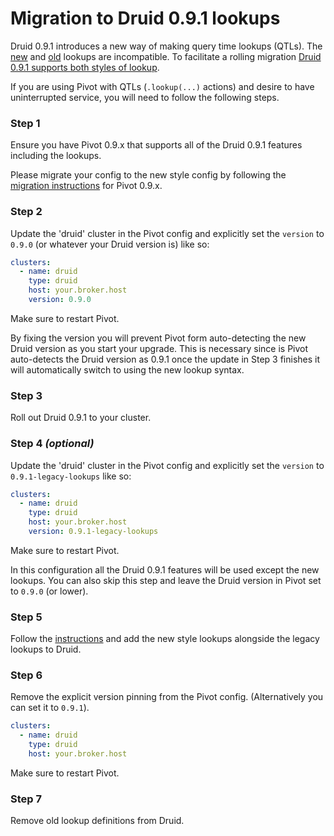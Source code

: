 # Migration to Druid 0.9.1 lookups

Druid 0.9.1 introduces a new way of making query time lookups (QTLs).
The [new](http://druid.io/docs/0.9.1-rc4/development/extensions-core/lookups-cached-global.html) and [old](http://druid.io/docs/0.9.1-rc4/development/extensions-core/namespaced-lookup.html) lookups are incompatible.
To facilitate a rolling migration [Druid 0.9.1 supports both styles of lookup](https://github.com/druid-io/druid/issues/2999).

If you are using Pivot with QTLs (`.lookup(...)` actions) and desire to have uninterrupted service,
you will need to follow the following steps.

### Step 1

Ensure you have Pivot 0.9.x that supports all of the Druid 0.9.1 features including the lookups.

Please migrate your config to the new style config by following the [migration instructions](./pivot-0.9.x-migration.md) for Pivot 0.9.x.

### Step 2

Update the 'druid' cluster in the Pivot config and explicitly set the `version` to `0.9.0` (or whatever your Druid version is) like so:

```yaml
clusters:
  - name: druid
    type: druid
    host: your.broker.host
    version: 0.9.0
```

Make sure to restart Pivot.

By fixing the version you will prevent Pivot form auto-detecting the new Druid version as you start your upgrade.
This is necessary since is Pivot auto-detects the Druid version as 0.9.1 once the update in Step 3 finishes it will
automatically switch to using the new lookup syntax.

### Step 3

Roll out Druid 0.9.1 to your cluster.

### Step 4 *(optional)*

Update the 'druid' cluster in the Pivot config and explicitly set the `version` to `0.9.1-legacy-lookups` like so:

```yaml
clusters:
  - name: druid
    type: druid
    host: your.broker.host
    version: 0.9.1-legacy-lookups
```

Make sure to restart Pivot.

In this configuration all the Druid 0.9.1 features will be used except the new lookups.
You can also skip this step and leave the Druid version in Pivot set to `0.9.0` (or lower).

### Step 5

Follow the [instructions](http://druid.io/docs/0.9.1-rc4/development/extensions-core/namespaced-lookup.html#transitioning-to-lookups-cached-global) and add the new style lookups alongside the legacy lookups to Druid.

### Step 6

Remove the explicit version pinning from the Pivot config. (Alternatively you can set it to `0.9.1`).

```yaml
clusters:
  - name: druid
    type: druid
    host: your.broker.host
```

Make sure to restart Pivot.

### Step 7

Remove old lookup definitions from Druid.

